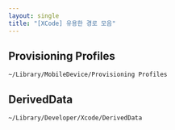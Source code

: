 ```yaml
---
layout: single
title: "[XCode] 유용한 경로 모음"
---
```


## Provisioning Profiles
```
~/Library/MobileDevice/Provisioning Profiles
```

## DerivedData
```
~/Library/Developer/Xcode/DerivedData
```
